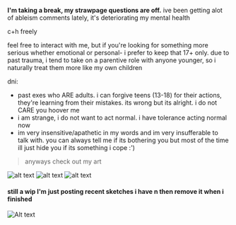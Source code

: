 **I'm taking a break, my strawpage questions are off.**
ive been getting alot of ableism comments lately, it's deteriorating my mental health

c+h freely

feel free to interact with me, but if you're looking for something more serious whether emotional or personal- i prefer to keep that 17+ only. due to past trauma, i tend to take on a parentive role with anyone younger, so i naturally treat them more like my own children

dni:
- past exes who ARE adults. i can forgive teens (13-18) for their actions, they're learning from their mistakes. its wrong but its alright. i do not CARE you hoover me
- i am strange, i do not want to act normal. i have tolerance acting normal now
- im very insensitive/apathetic in my words and im very insufferable to talk with. you can always tell me if its bothering you but most of the time ill just hide you if its something i cope :')

> anyways check out my art

![alt text](https://files.catbox.moe/p3im38.png)
![alt text](https://files.catbox.moe/d80ahu.jpg)
![alt text](https://files.catbox.moe/n75jco.png)
#### still a wip I'm just posting recent sketches i have n then remove it when i finished
![Alt text](https://files.catbox.moe/ztam00.jpg)
